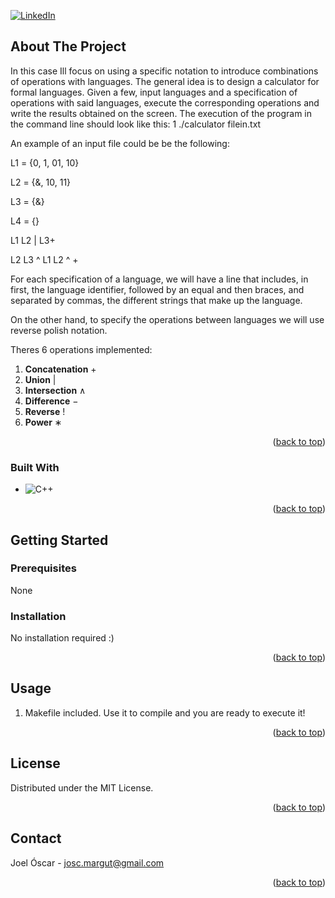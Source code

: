 [![LinkedIn][linkedin-shield]][linkedin-url]



<!-- ABOUT THE PROJECT -->
## About The Project

In this case Ill focus on using a specific notation to introduce combinations of operations with languages. The general idea is to design a calculator
for formal languages.
Given a few,
input languages ​​and a specification of operations with said languages, execute the
corresponding operations and write the results obtained on the screen. The execution
of the program in the command line  should look like this:
1 ./calculator filein.txt

An example of an input file could be
be the following:

L1 = {0, 1, 01, 10}

L2 = {&, 10, 11}

L3 = {&}

L4 = {}

L1 L2 | L3+

L2 L3 ^ L1 L2 ^ +

For each specification of a language, we will have a line that includes, in
first, the language identifier, followed by an equal and then braces, and
separated by commas, the different strings that make up the language.

On the other hand, to specify the operations between languages ​​we will use
reverse polish notation. 

Theres 6 operations implemented:

1. **Concatenation** +
2. **Union** |
3. **Intersection** ∧ 
4. **Difference** − 
5. **Reverse** !
6. **Power** ∗ 

<p align="right">(<a href="#readme-top">back to top</a>)</p>



### Built With


* ![C++][C++.js]

<p align="right">(<a href="#readme-top">back to top</a>)</p>



<!-- GETTING STARTED -->
## Getting Started

### Prerequisites

None

### Installation

No installation required :)

<p align="right">(<a href="#readme-top">back to top</a>)</p>


<!-- USAGE EXAMPLES -->
## Usage

1. Makefile included. Use it to compile and you are ready to execute it!

<p align="right">(<a href="#readme-top">back to top</a>)</p>




<!-- LICENSE -->
## License

Distributed under the MIT License.

<p align="right">(<a href="#readme-top">back to top</a>)</p>



<!-- CONTACT -->
## Contact

Joel Óscar - josc.margut@gmail.com

<p align="right">(<a href="#readme-top">back to top</a>)</p>



<!-- MARKDOWN LINKS & IMAGES -->
<!-- https://www.markdownguide.org/basic-syntax/#reference-style-links -->
[contributors-shield]: https://img.shields.io/github/contributors/github_username/repo_name.svg?style=for-the-badge
[contributors-url]: https://github.com/github_username/repo_name/graphs/contributors
[forks-shield]: https://img.shields.io/github/forks/github_username/repo_name.svg?style=for-the-badge
[forks-url]: https://github.com/github_username/repo_name/network/members
[stars-shield]: https://img.shields.io/github/stars/github_username/repo_name.svg?style=for-the-badge
[stars-url]: https://github.com/github_username/repo_name/stargazers
[issues-shield]: https://img.shields.io/github/issues/github_username/repo_name.svg?style=for-the-badge
[issues-url]: https://github.com/github_username/repo_name/issues
[license-shield]: https://img.shields.io/github/license/github_username/repo_name.svg?style=for-the-badge
[license-url]: https://github.com/github_username/repo_name/blob/master/LICENSE.txt
[linkedin-shield]: https://img.shields.io/badge/-LinkedIn-black.svg?style=for-the-badge&logo=linkedin&colorB=555
[linkedin-url]: https://www.linkedin.com/in/joel-%C3%B3scar-mart%C3%ADn-guti%C3%A9rrez-578ab8303
[product-screenshot]: images/screenshot.png
[Next.js]: https://img.shields.io/badge/next.js-000000?style=for-the-badge&logo=nextdotjs&logoColor=white
[Next-url]: https://nextjs.org/
[C++.js]: https://img.shields.io/badge/-C++-blue?logo=cplusplus
[React.js]: https://img.shields.io/badge/React-20232A?style=for-the-badge&logo=react&logoColor=61DAFB
[React-url]: https://reactjs.org/
[Vue.js]: https://img.shields.io/badge/Vue.js-35495E?style=for-the-badge&logo=vuedotjs&logoColor=4FC08D
[Vue-url]: https://vuejs.org/
[Angular.io]: https://img.shields.io/badge/Angular-DD0031?style=for-the-badge&logo=angular&logoColor=white
[Angular-url]: https://angular.io/
[Svelte.dev]: https://img.shields.io/badge/Svelte-4A4A55?style=for-the-badge&logo=svelte&logoColor=FF3E00
[Svelte-url]: https://svelte.dev/
[Laravel.com]: https://img.shields.io/badge/Laravel-FF2D20?style=for-the-badge&logo=laravel&logoColor=white
[Laravel-url]: https://laravel.com
[Bootstrap.com]: https://img.shields.io/badge/Bootstrap-563D7C?style=for-the-badge&logo=bootstrap&logoColor=white
[Bootstrap-url]: https://getbootstrap.com
[JQuery.com]: https://img.shields.io/badge/jQuery-0769AD?style=for-the-badge&logo=jquery&logoColor=white
[JQuery-url]: https://jquery.com 
